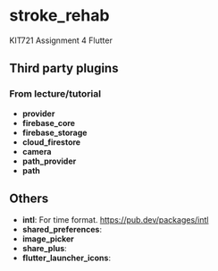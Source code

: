 # stroke_rehab

KIT721 Assignment 4 Flutter

## Third party plugins

### From lecture/tutorial

- **provider**
- **firebase_core**
- **firebase_storage**
- **cloud_firestore**
- **camera** 
- **path_provider**
- **path**


## Others
- **intl**: For time format. <https://pub.dev/packages/intl>
- **shared_preferences**:
- **image_picker**
- **share_plus**:
- **flutter_launcher_icons**:
